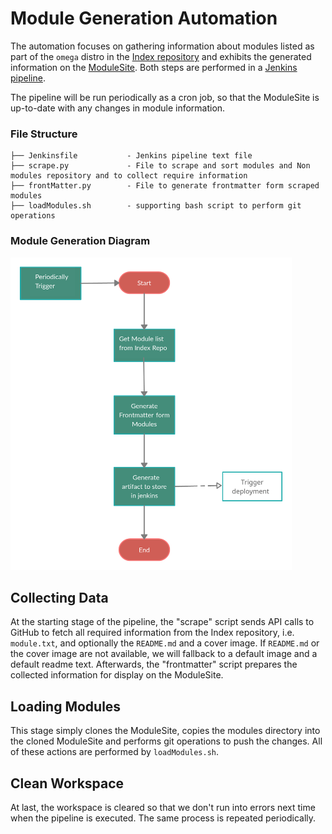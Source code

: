 # Module Generation Automation

The automation focuses on gathering information about modules listed as part of the `omega` distro in the [Index repository](https://github.com/Terasology/Index/blob/master/distros/omega/gradle.properties) and exhibits the generated information on the [ModuleSite](https://github.com/MovingBlocks/ModuleSite).
Both steps are performed in a [Jenkins pipeline](https://www.jenkins.io/doc/book/pipeline/).

The pipeline will be run periodically as a cron job, so that the ModuleSite is up-to-date with any changes in module information.

### File Structure

```
├── Jenkinsfile           - Jenkins pipeline text file
├── scrape.py             - File to scrape and sort modules and Non modules repository and to collect require information
├── frontMatter.py        - File to generate frontmatter form scraped modules
├── loadModules.sh        - supporting bash script to perform git operations
```

### Module Generation Diagram

<img src="./images/Module-Generation.png" width="450" height="500">

## Collecting Data

At the starting stage of the pipeline, the "scrape" script sends API calls to GitHub to fetch all required information from the Index repository, i.e. `module.txt`, and optionally the `README.md` and a cover image.
If `README.md` or the cover image are not available, we will fallback to a default image and a default readme text.
Afterwards, the "frontmatter" script prepares the collected information for display on the ModuleSite.

## Loading Modules

This stage simply clones the ModuleSite, copies the modules directory into the cloned ModuleSite and performs git operations to push the changes. All of these actions are performed by `loadModules.sh`.

## Clean Workspace

At last, the workspace is cleared so that we don't run into errors next time when the pipeline is executed. The same process is repeated periodically.
